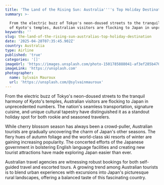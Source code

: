 ```yaml
---
title: 'The Land of the Rising Sun: Australia''''s Top Holiday Destination'
summary: >-

  From the electric buzz of Tokyo's neon-doused streets to the tranquil harmony
  of Kyoto's temples, Australian visitors are flocking to Japan in unprec...
keywords: ''
slug: the-land-of-the-rising-sun-australias-top-holiday-destination
date: '2025-04-28T07:35:45.902Z'
country: Australia
type: Airline
published: 'true'
categories: '[]'
imageUrl: 'https://images.unsplash.com/photo-1501785888041-af3ef285b470'
imageLink: 'https://unsplash.com'
photographer:
  name: Sylvain Mauroux
  url: 'https://unsplash.com/@sylvainmauroux'
---
```








From the electric buzz of Tokyo's neon-doused streets to the tranquil harmony of Kyoto's temples, Australian visitors are flocking to Japan in unprecedented numbers. The nation's seamless transportation, signature cuisine, and unique cultural tapestry have distinguished it as a standout holiday spot for both rookie and seasoned travelers.

While cherry blossom season has always been a crowd-puller, Australian tourists are gradually uncovering the charm of Japan's other seasons. The fiery hues of autumn foliage and the world-class ski resorts of winter are gaining increasing popularity. The concerted efforts of the Japanese government in bolstering English language facilities and creating new tourist attractions have made exploring Japan easier than ever.

Australian travel agencies are witnessing robust bookings for both self-guided travel and escorted tours. A growing trend among Australian tourists is to blend urban experiences with excursions into Japan's picturesque rural landscapes, offering a balanced taste of this fascinating country.
